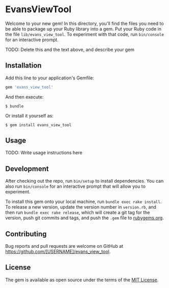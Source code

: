 # EvansViewTool

Welcome to your new gem! In this directory, you'll find the files you need to be able to package up your Ruby library into a gem. Put your Ruby code in the file `lib/evans_view_tool`. To experiment with that code, run `bin/console` for an interactive prompt.

TODO: Delete this and the text above, and describe your gem

## Installation

Add this line to your application's Gemfile:

```ruby
gem 'evans_view_tool'
```

And then execute:

    $ bundle

Or install it yourself as:

    $ gem install evans_view_tool

## Usage

TODO: Write usage instructions here

## Development

After checking out the repo, run `bin/setup` to install dependencies. You can also run `bin/console` for an interactive prompt that will allow you to experiment.

To install this gem onto your local machine, run `bundle exec rake install`. To release a new version, update the version number in `version.rb`, and then run `bundle exec rake release`, which will create a git tag for the version, push git commits and tags, and push the `.gem` file to [rubygems.org](https://rubygems.org).

## Contributing

Bug reports and pull requests are welcome on GitHub at https://github.com/[USERNAME]/evans_view_tool.

## License

The gem is available as open source under the terms of the [MIT License](https://opensource.org/licenses/MIT).
